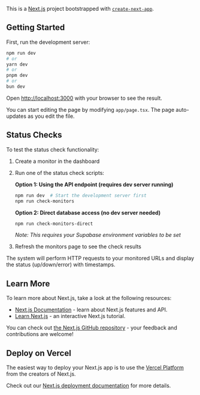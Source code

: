 This is a [Next.js](https://nextjs.org) project bootstrapped with [`create-next-app`](https://nextjs.org/docs/app/api-reference/cli/create-next-app).

## Getting Started

First, run the development server:

```bash
npm run dev
# or
yarn dev
# or
pnpm dev
# or
bun dev
```

Open [http://localhost:3000](http://localhost:3000) with your browser to see the result.

You can start editing the page by modifying `app/page.tsx`. The page auto-updates as you edit the file.

## Status Checks

To test the status check functionality:

1. Create a monitor in the dashboard
2. Run one of the status check scripts:

   **Option 1: Using the API endpoint (requires dev server running)**
   ```bash
   npm run dev  # Start the development server first
   npm run check-monitors
   ```

   **Option 2: Direct database access (no dev server needed)**
   ```bash
   npm run check-monitors-direct
   ```
   *Note: This requires your Supabase environment variables to be set*

3. Refresh the monitors page to see the check results

The system will perform HTTP requests to your monitored URLs and display the status (up/down/error) with timestamps.

## Learn More

To learn more about Next.js, take a look at the following resources:

- [Next.js Documentation](https://nextjs.org/docs) - learn about Next.js features and API.
- [Learn Next.js](https://nextjs.org/learn) - an interactive Next.js tutorial.

You can check out [the Next.js GitHub repository](https://github.com/vercel/next.js) - your feedback and contributions are welcome!

## Deploy on Vercel

The easiest way to deploy your Next.js app is to use the [Vercel Platform](https://vercel.com/new?utm_medium=default-template&filter=next.js&utm_source=create-next-app&utm_campaign=create-next-app-readme) from the creators of Next.js.

Check out our [Next.js deployment documentation](https://nextjs.org/docs/app/building-your-application/deploying) for more details.
